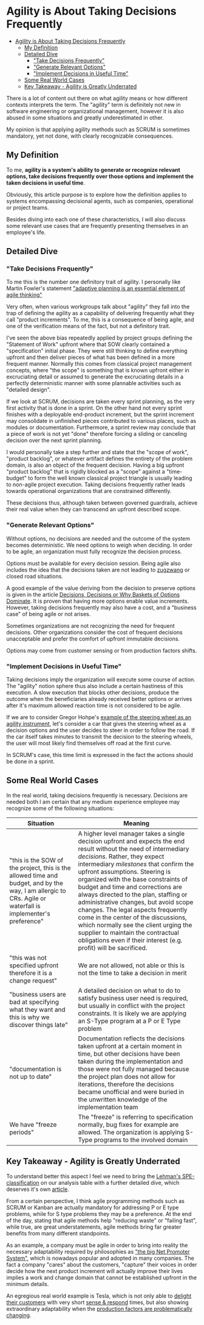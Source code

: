 # Agility is About Taking Decisions Frequently

- [Agility is About Taking Decisions Frequently](#agility-is-about-taking-decisions-frequently)
  - [My Definition](#my-definition)
  - [Detailed Dive](#detailed-dive)
    - ["Take Decisions Frequently"](#take-decisions-frequently)
    - ["Generate Relevant Options"](#generate-relevant-options)
    - ["Implement Decisions in Useful Time"](#implement-decisions-in-useful-time)
  - [Some Real World Cases](#some-real-world-cases)
  - [Key Takeaway - Agility is Greatly Underrated](#key-takeaway---agility-is-greatly-underrated)

There is a lot of content out there on what agility means or how different contexts interprets the term. The "agility" term is definitely not new in software engineering or organizational management, however it is also abused in some situations and greatly underestimated in other.

My opinion is that applying agility methods such as SCRUM is sometimes mandatory, yet not done, with clearly recognizable consequences.

## My Definition

To me, **agility is a system's ability to generate or recognize relevant options, take decisions frequently over those options and implement the taken decisions in useful time**.

Obviously, this article purpose is to explore how the definition applies to systems encompassing decisional agents, such as companies, operational or project teams.

Besides diving into each one of these characteristics, I will also discuss some relevant use cases that are frequently presenting themselves in an employee's life.

## Detailed Dive

### "Take Decisions Frequently"

To me this is the number one definitory trait of agility. I personally like Martin Fowler's statement ["adaptive planning is an essential element of agile thinking"](https://martinfowler.com/bliki/WaterfallProcess.html)

Very often, when various workgroups talk about "agility" they fall into the trap of defining the agility as a capability of delivering frequently what they call "product increments". To me, this is a consequence of being agile, and one of the verification means of the fact, but not a definitory trait.

I've seen the above bias repeatedly applied by project groups defining the "Statement of Work" upfront where that SOW clearly contained a "specification" initial phase. They were still thinking to define everything upfront and then deliver pieces of what has been defined in a more frequent manner. Normally this comes from classical project management concepts, where "the scope" is something that is known upfront either in excruciating detail or assumed to generate the excruciating details in a perfectly deterministic manner with some plannable activities such as "detailed design".

If we look at SCRUM, decisions are taken every sprint planning, as the very first activity that is done in a sprint. On the other hand not every sprint finishes with a deployable end-product increment, but the sprint increment may consolidate in unfinished pieces contributed to various places, such as modules or documentation. Furthermore, a sprint review may conclude that a piece of work is not yet "done" therefore forcing a sliding or canceling decision over the next sprint planning.

I would personally take a step further and state that the "scope of work", "product backlog", or whatever artifact defines the entirety of the problem domain, is also an object of the frequent decision. Having a big upfront "product backlog" that is rigidly blocked as a "scope" against a "time-budget" to form the well known classical project triangle is usually leading to non-agile project execution. Taking decisions frequently rather leads towards operational organizations that are constrained differently.

These decisions thus, although taken between governed guardrails, achieve their real value when they can transcend an upfront described scope.

### "Generate Relevant Options"

Without options, no decisions are needed and the outcome of the system becomes deterministic. We need options to weigh when deciding. In order to be agile, an organization must fully recognize the decision process.

Options must be available for every decision session. Being agile also includes the idea that the decisions taken are not leading to [zugzwang](https://www.dictionary.com/e/word-of-the-day/zugzwang-2021-08-16/) or closed road situations.

A good example of the value deriving from the decision to preserve options is given in the article [Decisions, Decisions or Why Baskets of Options Dominate](https://medium.com/@kentbeck_7670/decisions-decisions-or-why-baskets-of-options-dominate-9ac63658b593). It is proven that having more options enable value increments. However, taking decisions frequently may also have a cost, and a "business case" of being agile or not arises.

Sometimes organizations are not recognizing the need for frequent decisions. Other organizations consider the cost of frequent decisions unacceptable and prefer the comfort of upfront immutable decisions.

Options may come from customer sensing or from production factors shifts.

### "Implement Decisions in Useful Time"

Taking decisions imply the organization will execute some course of action. The "agility" notion sphere thus also include a certain hastiness of this execution. A slow execution that blocks other decisions, produce the outcome when the beneficiaries already received better options or arrives after it's maximum allowed reaction time is not considered to be agile.

If we are to consider Gregor Hohpe's [example of the steering wheel as an agility instrument](https://architectelevator.com/transformation/agile-steering/), let's consider a car that gives the steering wheel as a decision options and the user decides to steer in order to follow the road. If the car itself takes minutes to transmit the decision to the steering wheels, the user will most likely find themselves off road at the first curve.

In SCRUM's case, this time limit is expressed in the fact the actions should be done in a sprint.

## Some Real World Cases

In the real world, taking decisions frequently is necessary. Decisions are needed both  I am certain that any medium experience employee may recognize some of the following situations:

|Situation|Meaning|
|-|-|
|"this is the SOW of the project, this is the allowed time and budget, and by the way, I am allergic to CRs. Agile or waterfall is implementer's preference"|A higher level manager takes a single decision upfront and expects the end result without the need of intermediary *decisions*. Rather, they expect intermediary *milestones* that confirm the upfront assumptions. Steering is organized with the base constraints of budget and time and corrections are always directed to the plan, staffing or administrative changes, but avoid scope changes. The legal aspects frequently come in the center of the discussions, which normally see the client urging the supplier to maintain the contractual obligations even if their interest (e.g. profit) will be sacrificed.|
|"this was not specified upfront therefore it is a change request"|We are not allowed, not able or this is not the time to take a decision in merit|
|"business users are bad at specifying what they want and this is why we discover things late"|A detailed decision on what to do to satisfy business user need is required, but usually in conflict with the project constraints. It is likely we are applying an S-Type program at a P or E Type problem|
|"documentation is not up to date"|Documentation reflects the decisions taken upfront at a certain moment in time, but other decisions have been taken during the implementation and those were not fully managed because the project plan does not allow for iterations, therefore the decisions became unofficial and were buried in the unwritten knowledge of the implementation team|
|We have "freeze periods"|The "freeze" is referring to specification normally, bug fixes for example are allowed. The organization is applying S-Type programs to the involved domain|

## Key Takeaway - Agility is Greatly Underrated

To understand better this aspect I feel we need to bring the [Lehman's SPE-classification](https://www.expressionsofchange.org/lehman-spe-classification/) on our analysis table with a further detailed dive, which deserves it's own [article](./LehmanSPE.md).

From a certain perspective, I think agile programming methods such as SCRUM or Kanban are actually mandatory for addressing P or E type problems, while for S type problems they may be a preference. At the end of the day, stating that agile methods help "reducing waste" or "failing fast", while true, are great understatements, agile methods bring far greater benefits from many different standpoints.

As an example, a company must be agile in order to bring into reality the necessary adaptability required by philosophies as ["the big Net Promoter System"](https://www.youtube.com/watch?v=36oXmAwGhWw), which is nowadays popular and adopted in many companies. The fact a company "cares" about the customers, "capture" their voices in order decide how the next product increment will actually improve their lives implies a work and change domain that cannot be established upfront in the minimum details.

An egregious real world example is Tesla, which is not only able to [delight their customers](https://www.inc.com/justin-bariso/elon-musk-promises-to-implement-customer-suggestio.html) with very short [sense & respond](https://www.youtube.com/watch?v=tGZimJhwgYI) times, but also showing extraordinary adaptability when the [production factors are problematically changing](https://www.forbes.com/sites/arielcohen/2021/09/22/tesla-flexes-innovative-muscle-by-manufacturing-own-chips-during-supply-crunch/).
